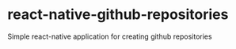 # react-native-github-repositories
Simple react-native application for creating github repositories
